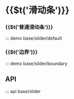 # {{$t(\'滑动条\')}}

### {{$t(\'普通滑动条\')}}

::: demo base/slider/default

### {{$t(\'边界\')}}

::: demo base/slider/boundary

## API

::: api base/slider
